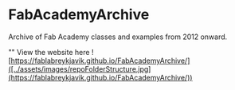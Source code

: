 # FabAcademyArchive
Archive of Fab Academy classes and examples from 2012 onward.

"" View the website here ![https://fablabreykjavik.github.io/FabAcademyArchive/]([../assets/images/repoFolderStructure.jpg](https://fablabreykjavik.github.io/FabAcademyArchive/))
